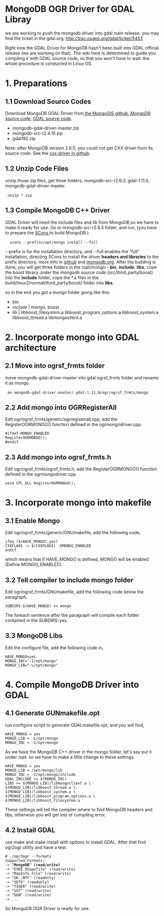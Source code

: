 MongoDB OGR Driver for GDAL Libray
====

we are working to push the mongodb driver into gdal main release.
you may find the ticket in the gdal.org. 
http://trac.osgeo.org/gdal/ticket/5453


Right now the GDAL Driver for MongoDB hasn't been built into GDAL official release (we are working on that). The wiki here is determined to guide you compiling it with GDAL source code, so that you won't have to wait. the whole procedure is conducted in Linux OS.
<h1>1. Preparations</h1>
<h2>1.1 Download Source Codes</h2>
Download MongoDB GDAL Driver from<a href="https://github.com/mongogis/mongodb-gdal-driver"> the MongoGIS github, </a><a href="http://www.mongodb.org/downloads">MongoDB source code</a>, <a href="http://trac.osgeo.org/gdal/wiki/DownloadSource">GDAL source code</a>.
<ul>
	<li> mongodb-gdal-driver-master.zip</li>
	<li> mongodb-src-r2.4.10.zip</li>
	<li> gdal192.zip</li>
</ul>
Note: after MongoDB version 2.6.0, you could not get CXX driver from its source code. See the <a href="https://github.com/mongodb/mongo-cxx-driver">cxx-driver in github</a>.
<h2>1.2 Unzip Code Files</h2>
unzip those zip files, get three folders, mongodb-src-r2.6.3, gdal-1.11.0, mongodb-gdal-driver-master.
<pre> <code>unzip *.zip </code></pre>

<h2>1.3 Compile MongoDB C++ Driver</h2>
GDAL Driver will need the include files and lib from MongoDB,so we have to make it ready for use. Go to mongodb-src-r2.6.3 folder, and run, (you have to prepare the <a href="http://www.scons.org/">SCons </a>to build MongoDB.)
<pre> <code> scons --prefix=/opt/mongo install --full</code></pre>

--prefix is for the installation directory, and --full enables the “full” installation, directing SCons to install the driver <strong>headers and libraries</strong> to the prefix directory. more info in <a href="https://github.com/mongodb/mongo-cxx-driver/wiki/Download%20and%20Compile#build-options">github</a> and <a href="http://www.mongodb.org/about/contributors/tutorial/build-mongodb-from-source/">mongodb.org</a>. After the building is done, you will get three folders in the /opt/mongo - <strong>bin</strong>, <strong>include</strong>, <strong>libs</strong>, cope the boost library under the mongodb source code (src/third_party/boost) into the <strong>include</strong> folder, cope the *.a files in the build/linux2/normal/third_party/boost/ folder into <strong>libs</strong>.

so in the end you got a mongo folder going like this:
<ul>
	<li>bin</li>
	<li>include  |  mongo, boost</li>
	<li>lib   |  libboost_filesystem.a libboost_program_options.a libboost_system.a libboost_thread.a libmongoclient.a</li>
</ul>

<h1>2. Incorporate mongo into GDAL architecture</h1>
<h2>2.1 Move into ogrsf_frmts folder</h2>
move mongodb-gdal-driver-master into gdal ogrsf_frmts folder and rename it as mongo.
<pre> <code>mv mongodb-gdal-driver-master/ gdal-1.11.0/ogr/ogrsf_frmts/mongo </code></pre>

<h2>2.2 Add mongo into OGRRegisterAll</h2>
Edit ogr/ogrsf_frmts/genetic/ogrregisterall.cpp, add the RegisterOGRMONGO() function defined in the ogrmongodriver.cpp.
<pre><code>#ifdef MONGO_ENABLED
RegisterOGRMONGO();
#endif</code></pre>

<h2>2.3 Add mongo into ogrsf_frmts.h</h2>
Edit ogr/ogrsf_frmts/ogrsf_frmts.h, add the RegisterOGRMONGO() function defined in the ogrmongodriver.cpp.
<pre><code>void CPL_DLL RegisterOGRMONGO();</code></pre>

<h1>3. Incorporate mongo into makefile</h1>
<h2>3.1 Enable Mongo</h2>
Edit ogr/ogrsf_frmts/generic/GNUmakefile, add the following code,
<pre><code>ifeq ($(HAVE_MONGO),yes)
CXXFLAGS := $(CXXFLAGS) -DMONGO_ENABLED
endif</code></pre>

which means that if HAVE_MONGO is defined, MONGO will be enabled (Define MONGO_ENABLED).
<h2>3.2 Tell compiler to include mongo folder</h2>
Edit ogr/ogrsf_frmts/GNUmakefile, add the following code below the paragraph.
<pre><code>SUBDIRS-$(HAVE_MONGO) += mongo </code></pre>

The foreach sentence after the paragraph will compile each folder contained in the SUBDIRS-yes.
<h2>3.3 MongoDB Libs</h2>
Edit the configure file, add the following code in,
<pre><code>HAVE_MONGO=yes
MONGO_INC="-I/opt/mongo"
MONGO_LIB="-L/opt/mongo"</code></pre>

<h1>4. Compile MongoDB Driver into GDAL</h1>
<h2>4.1 Generate GUNmakefile.opt</h2>
run configure script to generate GDALmakefile.opt, and you will find,
<pre><code>HAVE_MONGO = yes
MONGO_LIB = -L/opt/mongo
MONGO_INC = -I/opt/mongo</code></pre>

As we have the MongoDB C++ driver in the mongo folder, let's say put it under /opt. so we have to make a little change to these settings.
<pre><code>HAVE_MONGO = yes
MONGO_LIB = /opt/mongo/lib
MONGO_INC = -I/opt/mongo/include
GDAL_INCLUDE += $(MONGO_INC)
LIBS += $(MONGO_LIB)/libmongoclient.a \
$(MONGO_LIB)/libboost_thread.a \
$(MONGO_LIB)/libboost_system.a \
$(MONGO_LIB)/libboost_program_options.a \
$(MONGO_LIB)/libboost_filesystem.a</code></pre>

These settings will tell the compiler where to find MongoDB headers and libs, otherwise you will get lots of compiling error.
<h2>4.2 Install GDAL</h2>
use make and make install with options to install GDAL. After that find ogr2ogr utility and have a test.
<pre><code># ./ogr2ogr --formats
Supported Formats:
-&gt; <strong>"MongoDB" (read/write)</strong>
-&gt; "ESRI Shapefile" (read/write)
-&gt; "MapInfo File" (read/write)
-&gt; "UK .NTF" (readonly)
-&gt; "SDTS" (readonly)
-&gt; "TIGER" (read/write)
-&gt; "S57" (read/write)
-&gt; "DGN" (read/write)
-&gt; ...</code></pre>

So MongoDB OGR Driver is ready for use.

